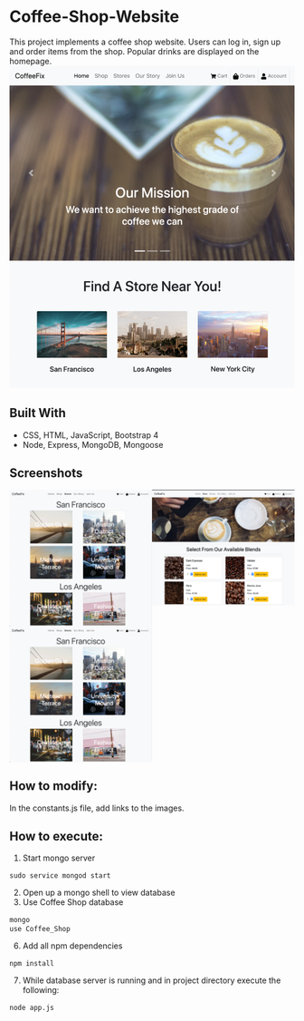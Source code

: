 # Coffee-Shop-Website
This project implements a coffee shop website. Users can log in, sign up and order items from the shop. Popular drinks are displayed on the homepage.
![Home page](screenshots/home.png)

## Built With
* CSS, HTML, JavaScript, Bootstrap 4
* Node, Express, MongoDB, Mongoose

## Screenshots
<div style="display: grid; grid-template-columns: 1fr 1fr;">
  <img src="./screenshots/stores.png" alt="Stores page">
  <img src="./screenshots/shop.png" alt="Shop page">
  <img src="./screenshots/stores.png" alt="Stores page">
</div>

## How to modify:
In the constants.js file, add links to the images.

## How to execute:
1. Start mongo server
```
sudo service mongod start
```
2. Open up a mongo shell to view database
3. Use Coffee Shop database
```
mongo
use Coffee_Shop
```
6. Add all npm dependencies
```
npm install
```
7. While database server is running and in project directory execute the following:
```
node app.js
```
